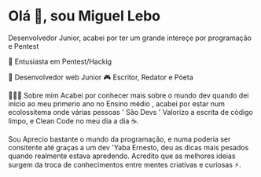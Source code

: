 # Olá 🙌, sou Miguel Lebo


Desenvolvedor Junior, acabei por ter um grande intereçe por programação e Pentest

🔭   Entusiasta em Pentest/Hackig

👨 Desenvolvedor web  Junior
🎮 Escritor, Redator e Póeta

👨🏻‍💻  Sobre mim
Acabei por conhecer mais sobre o mundo dev quando dei inicio ao meu primerio ano no Ensino médio , acabei por estar num ecolossitema onde várias pessoas ' São Devs '
Valorizo a escrita de código limpo, e Clean Code no meu dia a dia ☕.

Sou Aprecio bastante o mundo da programação, e numa poderia ser consitente até graças a um dev 'Yaba Ernesto, deu as dicas mais pesados quando realmente estava apredendo. Acredito que as melhores ideias surgem da troca de conhecimentos entre mentes criativas e curiosas ⚡.
